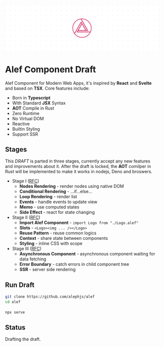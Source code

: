 ![Alef Component Draft](./assets/banner.svg)

# Alef Component Draft

Alef Component for Modern Web Apps, it's inspired by **React** and **Svelte** and based on **TSX**. Core features include:

- Born in **Typescript**
- With Standard **JSX** Syntax
- **AOT** Compile in Rust
- Zero Runtime
- No Virtual DOM
- Reactive
- Builtin Styling
- Support SSR

## Stages
This *DRAFT* is parted in three stages, currently accept any new features and improvements about it. After the draft is locked, the **AOT** comilper in Rust will be implemented to make it works in nodejs, Deno and broswers.

- Stage I ([RFC](https://github.com/alephjs/alef-component-draft/issues/3))
  - **Nodes Rendering** - render nodes using native DOM
  - **Conditional Rendering** - ...if...else...
  - **Loop Rendering** - render list
  - **Events** - handle events to update view
  - **Memo** - use computed states
  - **Side Effect** - react for state changing
- Stage II ([RFC](https://github.com/alephjs/alef-component-draft/issues/4))
  - **Import Alef Component** - `import Logo from "./Logo.alef"`
  - **Slots** - `<Logo><img ... /></Logo>`
  - **Reuse Pattern** - reuse common logics
  - **Context** - share state between components
  - **Styling** - inline CSS with scope
- Stage III ([RFC](https://github.com/alephjs/alef-component-draft/issues/5))
  - **Asynchronous Component** - asynchronous component waiting for data fetching
  - **Error Boundary** - catch errors in child component tree
  - **SSR** - server side rendering 

## Run Draft

```bash
git clone https://github.com/alephjs/alef
cd alef

npx serve
```

## Status
Drafting the draft.
